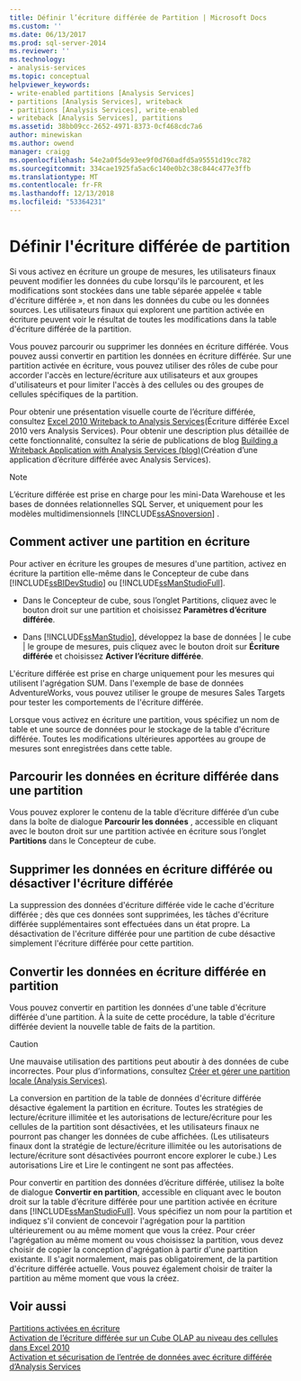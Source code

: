 ```yaml
---
title: Définir l’écriture différée de Partition | Microsoft Docs
ms.custom: ''
ms.date: 06/13/2017
ms.prod: sql-server-2014
ms.reviewer: ''
ms.technology:
- analysis-services
ms.topic: conceptual
helpviewer_keywords:
- write-enabled partitions [Analysis Services]
- partitions [Analysis Services], writeback
- partitions [Analysis Services], write-enabled
- writeback [Analysis Services], partitions
ms.assetid: 38bb09cc-2652-4971-8373-0cf468cdc7a6
author: minewiskan
ms.author: owend
manager: craigg
ms.openlocfilehash: 54e2a0f5de93ee9f0d760adfd5a95551d19cc782
ms.sourcegitcommit: 334cae1925fa5ac6c140e0b2c38c844c477e3ffb
ms.translationtype: MT
ms.contentlocale: fr-FR
ms.lasthandoff: 12/13/2018
ms.locfileid: "53364231"
---
```

# <a name="set-partition-writeback"></a>Définir l'écriture différée de partition
  Si vous activez en écriture un groupe de mesures, les utilisateurs finaux peuvent modifier les données du cube lorsqu'ils le parcourent, et les modifications sont stockées dans une table séparée appelée « table d'écriture différée », et non dans les données du cube ou les données sources. Les utilisateurs finaux qui explorent une partition activée en écriture peuvent voir le résultat de toutes les modifications dans la table d'écriture différée de la partition.  
  
 Vous pouvez parcourir ou supprimer les données en écriture différée. Vous pouvez aussi convertir en partition les données en écriture différée. Sur une partition activée en écriture, vous pouvez utiliser des rôles de cube pour accorder l'accès en lecture/écriture aux utilisateurs et aux groupes d'utilisateurs et pour limiter l'accès à des cellules ou des groupes de cellules spécifiques de la partition.  
  
 Pour obtenir une présentation visuelle courte de l’écriture différée, consultez [Excel 2010 Writeback to Analysis Services](https://go.microsoft.com/fwlink/p/?LinkId=394951)(Écriture différée Excel 2010 vers Analysis Services). Pour obtenir une description plus détaillée de cette fonctionnalité, consultez la série de publications de blog [Building a Writeback Application with Analysis Services (blog)](https://go.microsoft.com/fwlink/?LinkId=394977)(Création d’une application d’écriture différée avec Analysis Services).  
  
> [!NOTE]  
>  L’écriture différée est prise en charge pour les mini-Data Warehouse et les bases de données relationnelles SQL Server, et uniquement pour les modèles multidimensionnels [!INCLUDE[ssASnoversion](../../includes/ssasnoversion-md.md)] .  
  
## <a name="how-to-write-enable-a-partition"></a>Comment activer une partition en écriture  
 Pour activer en écriture les groupes de mesures d'une partition, activez en écriture la partition elle-même dans le Concepteur de cube dans [!INCLUDE[ssBIDevStudio](../../includes/ssbidevstudio-md.md)] ou [!INCLUDE[ssManStudioFull](../../includes/ssmanstudiofull-md.md)].  
  
-   Dans le Concepteur de cube, sous l’onglet Partitions, cliquez avec le bouton droit sur une partition et choisissez **Paramètres d’écriture différée**.  
  
-   Dans [!INCLUDE[ssManStudio](../../includes/ssmanstudio-md.md)], développez la base de données | le cube | le groupe de mesures, puis cliquez avec le bouton droit sur **Écriture différée** et choisissez **Activer l’écriture différée**.  
  
 L'écriture différée est prise en charge uniquement pour les mesures qui utilisent l'agrégation SUM. Dans l'exemple de base de données AdventureWorks, vous pouvez utiliser le groupe de mesures Sales Targets pour tester les comportements de l'écriture différée.  
  
 Lorsque vous activez en écriture une partition, vous spécifiez un nom de table et une source de données pour le stockage de la table d'écriture différée. Toutes les modifications ultérieures apportées au groupe de mesures sont enregistrées dans cette table.  
  
## <a name="browse-writeback-data-in-a-partition"></a>Parcourir les données en écriture différée dans une partition  
 Vous pouvez explorer le contenu de la table d’écriture différée d’un cube dans la boîte de dialogue **Parcourir les données** , accessible en cliquant avec le bouton droit sur une partition activée en écriture sous l’onglet **Partitions** dans le Concepteur de cube.  
  
## <a name="delete-writeback-data-or-disable-writeback"></a>Supprimer les données en écriture différée ou désactiver l'écriture différée  
 La suppression des données d'écriture différée vide le cache d'écriture différée ; dès que ces données sont supprimées, les tâches d'écriture différée supplémentaires sont effectuées dans un état propre. La désactivation de l'écriture différée pour une partition de cube désactive simplement l'écriture différée pour cette partition.  
  
## <a name="convert-writeback-data-to-a-partition"></a>Convertir les données en écriture différée en partition  
 Vous pouvez convertir en partition les données d'une table d'écriture différée d'une partition. À la suite de cette procédure, la table d'écriture différée devient la nouvelle table de faits de la partition.  
  
> [!CAUTION]  
>  Une mauvaise utilisation des partitions peut aboutir à des données de cube incorrectes. Pour plus d’informations, consultez [Créer et gérer une partition locale &#40;Analysis Services&#41;](create-and-manage-a-local-partition-analysis-services.md).  
  
 La conversion en partition de la table de données d'écriture différée désactive également la partition en écriture. Toutes les stratégies de lecture/écriture illimitée et les autorisations de lecture/écriture pour les cellules de la partition sont désactivées, et les utilisateurs finaux ne pourront pas changer les données de cube affichées. (Les utilisateurs finaux dont la stratégie de lecture/écriture illimitée ou les autorisations de lecture/écriture sont désactivées pourront encore explorer le cube.) Les autorisations Lire et Lire le contingent ne sont pas affectées.  
  
 Pour convertir en partition des données d’écriture différée, utilisez la boîte de dialogue **Convertir en partition**, accessible en cliquant avec le bouton droit sur la table d’écriture différée pour une partition activée en écriture dans [!INCLUDE[ssManStudioFull](../../includes/ssmanstudiofull-md.md)]. Vous spécifiez un nom pour la partition et indiquez s'il convient de concevoir l'agrégation pour la partition ultérieurement ou au même moment que vous la créez. Pour créer l'agrégation au même moment ou vous choisissez la partition, vous devez choisir de copier la conception d'agrégation à partir d'une partition existante. Il s'agit normalement, mais pas obligatoirement, de la partition d'écriture différée actuelle. Vous pouvez également choisir de traiter la partition au même moment que vous la créez.  
  
## <a name="see-also"></a>Voir aussi  
 [Partitions activées en écriture](../multidimensional-models-olap-logical-cube-objects/partitions-write-enabled-partitions.md)   
 [Activation de l’écriture différée sur un Cube OLAP au niveau des cellules dans Excel 2010](https://go.microsoft.com/fwlink/p/?LinkId=394952)   
 [Activation et sécurisation de l’entrée de données avec écriture différée d’Analysis Services](https://go.microsoft.com/fwlink/p/?LinkId=394953)  
  
  
